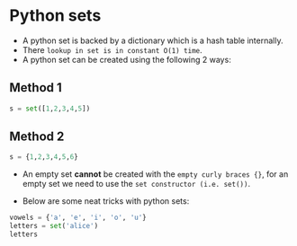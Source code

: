# Python sets

- A python set is backed by a dictionary which is a hash table internally.
- There `lookup in set is in constant O(1) time`.
- A python set can be created using the following 2 ways:

## Method 1

```python
s = set([1,2,3,4,5])
```

## Method 2

```python
s = {1,2,3,4,5,6}
```

- An empty set **cannot** be created with the `empty curly braces {}`, for an empty set we need to use the `set constructor (i.e. set())`.

- Below are some neat tricks with python sets:

```python
vowels = {'a', 'e', 'i', 'o', 'u'}
letters = set('alice')
letters
```
